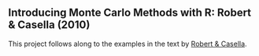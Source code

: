 Introducing Monte Carlo Methods with R: Robert & Casella (2010)
---------------------------------------------------------------

This project follows along to the examples in the text by [Robert & Casella](http://amzn.com/1441915753).